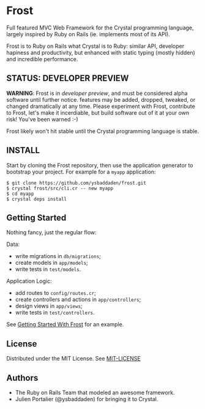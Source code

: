 # Frost

Full featured MVC Web Framework for the Crystal programming language, largely
inspired by Ruby on Rails (ie. implements most of its API).

Frost is to Ruby on Rails what Crystal is to Ruby: similar API, developer
hapiness and productivity, but enhanced with static typing (mostly hidden) and
incredible performance.


## STATUS: DEVELOPER PREVIEW

**WARNING**: Frost is in _developer preview_, and must be considered alpha
software until further notice. features may be added, dropped, tweaked, or
changed dramatically at any time. Please experiment with Frost, contribute to
Frost, let's make it incerdiable, but build software out of it at your own risk!
You've been warned :-)

Frost likely won't hit stable until the Crystal programming language is stable.


## INSTALL

Start by cloning the Frost repository, then use the application generator to
bootstrap your project. For example for a `myapp` application:

```
$ git clone https://github.com/ysbaddaden/frost.git
$ crystal frost/src/cli.cr -- new myapp
$ cd myapp
$ crystal deps install
```


## Getting Started

Nothing fancy, just the regular flow:

Data:
- write migrations in `db/migrations`;
- create models in `app/models`;
- write tests in `test/models`.

Application Logic:
- add routes to `config/routes.cr`;
- create controllers and actions in `app/controllers`;
- design views in `app/views`;
- write tests in `test/controllers`.

See [Getting Started With Frost](https://github.com/ysbaddaden/frost/blob/master/guides/GETTING_STARTED.md)
for an example.


## License

Distributed under the MIT License.
See [MIT-LICENSE](https://github.com/ysbaddaden/frost/blob/master/MIT-LICENSE)


## Authors

- The Ruby on Rails Team that modeled an awesome framework.
- Julien Portalier (@ysbaddaden) for bringing it to Crystal.
